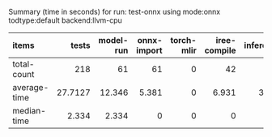 Summary (time in seconds) for run: test-onnx using mode:onnx todtype:default backend:llvm-cpu

| items        |    tests |   model-run |   onnx-import |   torch-mlir |   iree-compile |   inference |
|:-------------|---------:|------------:|--------------:|-------------:|---------------:|------------:|
| total-count  | 218      |      61     |        61     |            0 |         42     |      19     |
| average-time |  27.7127 |      12.346 |         5.381 |            0 |          6.931 |       3.055 |
| median-time  |   2.334  |       2.334 |         0     |            0 |          0     |       0     |
